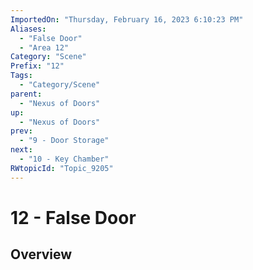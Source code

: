 ```yaml
---
ImportedOn: "Thursday, February 16, 2023 6:10:23 PM"
Aliases:
  - "False Door"
  - "Area 12"
Category: "Scene"
Prefix: "12"
Tags:
  - "Category/Scene"
parent:
  - "Nexus of Doors"
up:
  - "Nexus of Doors"
prev:
  - "9 - Door Storage"
next:
  - "10 - Key Chamber"
RWtopicId: "Topic_9205"
---
```

# 12 - False Door
## Overview
